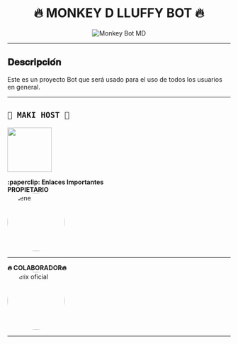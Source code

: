 
<h1 align="center">🔥 MONKEY D LLUFFY BOT 🔥</h1>

<p align="center">
 <img
src="https://qu.ax/TxDpu.jpg"
alt="Monkey Bot MD" />

---

## 𝐃𝐞𝐬𝐜𝐫𝐢𝐩𝐜𝐢𝐨́𝐧 

Este es un proyecto Bot que será usado para el uso de todos los usuarios en general.


---

</details>

## **`💠 MAKI HOST 💠`**
<a href="https://dash-makihost.ddns.net/home"><img src="https://qu.ax/TGBlr.jpg" height="100px"></a>
</details>
</details>
 <summary><b>:paperclip: Enlaces Importantes</b></summary>


</details>
<summary><b>PROPIETARIO</b></summary>

<a href="https://readme.creado.por.felix.com" style="display:inline-block; text-decoration: none;">
    <img src="https://qu.ax/TxDpu.jpg" width="130" height="130" alt="Nene" style="border-radius: 50%;"/>
</a>

---


</details>
<summary><b>🔥 COLABORADOR🔥</b></summary>

<a href="https://github.com/mantis-has/Makima" style="display:inline-block; text-decoration: none;">
    <img src="https://qu.ax/Ywcsu.jpg" width="130" height="130" alt="Félix oficial" style="border-radius: 50%;"/>
</a>

---
